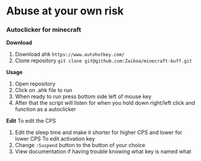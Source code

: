 # Abuse at your own risk

### Autoclicker for minecraft

**Download**
1. Download ahk ```https://www.autohotkey.com/```
2. Clone repository ```git clone git@github.com:Zaikoa/minecraft-buff.git```

**Usage**
1. Open repository
2. Click on .ahk file to run
3. When ready to run press bottom side left of mouse key
4. After that the script will listen for when you hold down right/left click and function as a autoclicker

**Edit**
To edit the CPS
1. Edit the sleep time and make it shorter for higher CPS and lower for lower CPS
To edit activation key
1. Change ```:Suspend``` button to the button of your choice
2. View documentation if having trouble knowing what key is named what

